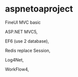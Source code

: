 # aspnetoaproject

FineUI MVC basic

ASP.NET MVC5,

EF6 (use 2 database),

Redis replace Session,

Log4Net,

WorkFlow4,

